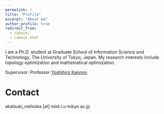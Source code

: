 ```yaml
---
permalink: /
title: "Profile"
excerpt: "About me"
author_profile: true
redirect_from: 
  - /about/
  - /about.html
---
```


I am a Ph.D. student at Graduate School of Information Science and Technology, The University of Tokyo, Japan. My research interests include topology optimization and mathematical optimization.

Supervisor: Professor [Yoshihiro Kannno](https://www.or.mist.i.u-tokyo.ac.jp/kanno/)

Contact
========
akatsuki_nishioka [at] mist.i.u-tokyo.ac.jp
<!-- 
Recent News
========
<div style="overflow:scroll; width:100%; height:200px">  
  <ul>
    <li> Dec. 2021: <a href="https://arxiv.org/abs/2112.14043"> New preprint ''Stable linear system identification with prior knowledge by elastic Riemannian sequential quadratic optimization'' is available on arXiv. </a>  </li>
    <li> Dec. 2021: One paper has been accepted by SIAM Journal on Optimization.  </li>
    <li> Sep. 2021: <a href="https://orsj.org/?page_id=1125">Received Student Thesis Award from Operations Research Society of Japan.</a> </li>
    <li> May 2021: <a href="https://www.youtube.com/watch?v=NDrEhYjI5Tk">My research interview is available on YouTube.</a> </li>
    <li> May 2021: <a href="https://www.riise.u-tokyo.ac.jp/news-vxe-interview-obara/"> My research is featured on RIISE, UTokyo. </a> </li>
    <li> Apr. 2021: <a href="https://www.or.mist.i.u-tokyo.ac.jp/members/"> Started my Ph.D. program at UTokyo. </a> <a href="https://www.jsps.go.jp/j-pd/data/saiyo_ichiran/r03/dc1/r3_dc1.pdf"> Also working as a JSPS research fellow. </a> </li>
    <li> Nov. 2020: <a href="https://www.riise.u-tokyo.ac.jp/projects/vxe/"> A research proposal has been selected for a sprouting research in value exchange engineering from RIISE, UTokyo. </a> </li>
    <li> Sep. 2020: <a href="https://arxiv.org/abs/2009.07153"> New preprint ''Sequential quadratic optimization for nonlinear optimization problems on Riemannian manifolds'' is available on arXiv. </a> </li> 
    <li> Mar. 2020: Opened this website. </li>
  </ul>
</div> -->


